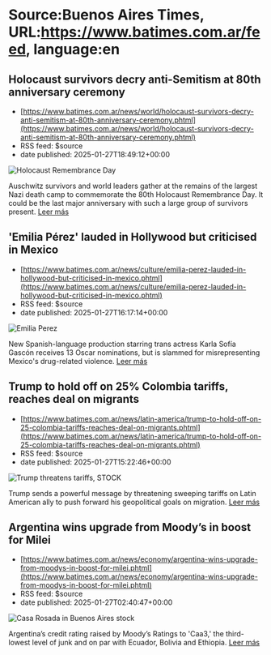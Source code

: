# Source:Buenos Aires Times, URL:https://www.batimes.com.ar/feed, language:en

## Holocaust survivors decry anti-Semitism at 80th anniversary ceremony
 - [https://www.batimes.com.ar/news/world/holocaust-survivors-decry-anti-semitism-at-80th-anniversary-ceremony.phtml](https://www.batimes.com.ar/news/world/holocaust-survivors-decry-anti-semitism-at-80th-anniversary-ceremony.phtml)
 - RSS feed: $source
 - date published: 2025-01-27T18:49:12+00:00

<p><img src="https://fotos.perfil.com/2025/01/27/trim/540/304/holocaust-remembrance-day-1955741.jpg" alt="Holocaust Remembrance Day" /></p>Auschwitz survivors and world leaders gather at the remains of the largest Nazi death camp to commemorate the 80th Holocaust Remembrance Day. It could be the last major anniversary with such a large group of survivors present.
 <a href="https://www.batimes.com.ar/news/world/holocaust-survivors-decry-anti-semitism-at-80th-anniversary-ceremony.phtml">Leer más</a>

## 'Emilia Pérez' lauded in Hollywood but criticised in Mexico
 - [https://www.batimes.com.ar/news/culture/emilia-perez-lauded-in-hollywood-but-criticised-in-mexico.phtml](https://www.batimes.com.ar/news/culture/emilia-perez-lauded-in-hollywood-but-criticised-in-mexico.phtml)
 - RSS feed: $source
 - date published: 2025-01-27T16:17:14+00:00

<p><img src="https://fotos.perfil.com/2025/01/27/trim/540/304/emilia-perez-1955635.jpg" alt="Emilia Perez" /></p>New Spanish-language production starring trans actress Karla Sofía Gascón receives 13 Oscar nominations, but is slammed for misrepresenting Mexico's drug-related violence. <a href="https://www.batimes.com.ar/news/culture/emilia-perez-lauded-in-hollywood-but-criticised-in-mexico.phtml">Leer más</a>

## Trump to hold off on 25% Colombia tariffs, reaches deal on migrants
 - [https://www.batimes.com.ar/news/latin-america/trump-to-hold-off-on-25-colombia-tariffs-reaches-deal-on-migrants.phtml](https://www.batimes.com.ar/news/latin-america/trump-to-hold-off-on-25-colombia-tariffs-reaches-deal-on-migrants.phtml)
 - RSS feed: $source
 - date published: 2025-01-27T15:22:46+00:00

<p><img src="https://fotos.perfil.com/2025/01/27/trim/540/304/trump-threatens-tariffs-stock-1955584.jpg" alt="Trump threatens tariffs, STOCK" /></p>Trump sends a powerful message by threatening sweeping tariffs on Latin American ally to push forward his geopolitical goals on migration. <a href="https://www.batimes.com.ar/news/latin-america/trump-to-hold-off-on-25-colombia-tariffs-reaches-deal-on-migrants.phtml">Leer más</a>

## Argentina wins upgrade from Moody’s in boost for Milei
 - [https://www.batimes.com.ar/news/economy/argentina-wins-upgrade-from-moodys-in-boost-for-milei.phtml](https://www.batimes.com.ar/news/economy/argentina-wins-upgrade-from-moodys-in-boost-for-milei.phtml)
 - RSS feed: $source
 - date published: 2025-01-27T02:40:47+00:00

<p><img src="https://fotos.perfil.com/2023/08/08/trim/540/304/casa-rosada-in-buenos-aires-stock-1626922.jpg" alt="Casa Rosada in Buenos Aires stock" /></p>Argentina’s credit rating raised by Moody’s Ratings to 'Caa3,' the third-lowest level of junk and on par with Ecuador, Bolivia and Ethiopia. <a href="https://www.batimes.com.ar/news/economy/argentina-wins-upgrade-from-moodys-in-boost-for-milei.phtml">Leer más</a>

